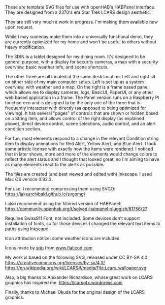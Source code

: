 These are template SVG files for use with openHAB's HABPanel interface. They are designed from a 2370's era Star Trek LCARS design aesthetic.

They are still very much a work in progress. I'm making them available now upon request.

While I may someday make them into a universally functional demo, they are currently optimized for my home and won't be useful to others without heavy modification.

The 3DIN is a tablet designed for my dining room. It's designed to be general purpose, with a display for security cameras, a map with a security overview, basic weather info, and scene shortcuts.

The other three are all located at the same desk location. Left and right sit on either side of my main computer setup. Left is set up as a system overview, with weather and a map. On the right is a frame based panel, which allows me to display cameras, logs, BasicUI, PaperUI, or any other web based application in a frame. The Panel version runs on a Raspberry Pi touchscreen and is designed to be the only one of the three that is frequently interacted with directly (as opposed to being optimized for viewing). It has several "pages" of controls that are shown or hidden based on a String item, and allows control of the right display (as explained above), direct device control, scene selections, audio control, and an alert condition section.

For fun, most elements respond to a change in the relevant Condition string item to display animations for Red Alert, Yellow Alert, and Blue Alert. I took some artistic license with exactly how the items were rendered. I noticed that in later shows, more and more of the elements would change colors to reflect the alert status and I thought that looked great, so I'm aiming to have as many elements react to the alerts as possible.

The files are created (and best viewed and edited with) Inkscape. I used Mac OS version 0.92.2. 

For use, I recommend compressing them using SVGO: https://jakearchibald.github.io/svgomg/

I also recommend using the filtered version of HABPanel: https://community.openhab.org/t/solved-habpanel-sluggish/81756/27


Requires Swiss911 Font, not included. Some devices don't support installation of fonts, so for those devices I changed the relevant text items to paths using Inkscape.

Icon attribution notice: some weather icons are included <div>Icons made by <a href="https://www.flaticon.com/authors/srip" title="srip">srip</a> from <a href="https://www.flaticon.com/" title="Flaticon">www.flaticon.com</a></div>

My work is based on the following SVG, released under CC BY-SA 4.0 https://creativecommons.org/licenses/by-sa/4.0/ 
https://en.wikipedia.org/wiki/LCARS#/media/File:Lcars_wallpaper.svg

Also, a big thanks to Alexander Richardson, whose great work on LCARS graphics has inspired me. https://lcarsgfx.wordpress.com

Finally, thanks to Michael Okuda for the original design of the LCARS graphics.